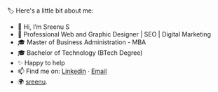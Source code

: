  🏷️ Here's a little bit about me:
- 👋 Hi, I’m Sreenu S
- 🚀 Professional Web and Graphic Designer | SEO | Digital Marketing 
- 🎓 Master of Business Administration - MBA
- 🎓 Bachelor of Technology (BTech Degree)
- ✨ Happy to help
- 📫 Find me on: <a href="https://www.linkedin.com/in/sreenus/">Linkedin</a> · <a href="mailto:infosreenus@gmail.com">Email</a>
- 🌍 <a href="https://sreenus.in/">sreenu</a>.

<!---
infosreenus/infosreenus is a ✨ special ✨ repository because its `README.md` (this file) appears on your GitHub profile.
You can click the Preview link to take a look at your changes.
--->

